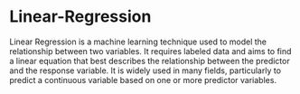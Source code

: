 # Linear-Regression
<p>Linear Regression is a machine learning technique used to model the relationship between two variables. It requires labeled data and aims to find a linear equation that best describes the relationship between the predictor and the response variable. It is widely used in many fields, particularly to predict a continuous variable based on one or more predictor variables. </p>
